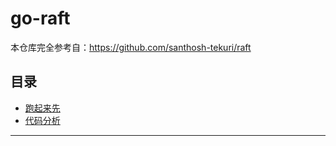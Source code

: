 # go-raft

本仓库完全参考自：<https://github.com/santhosh-tekuri/raft>

## 目录


* [跑起来先](docs/跑起来先.md)
* [代码分析](docs/代码分析.md)






---
